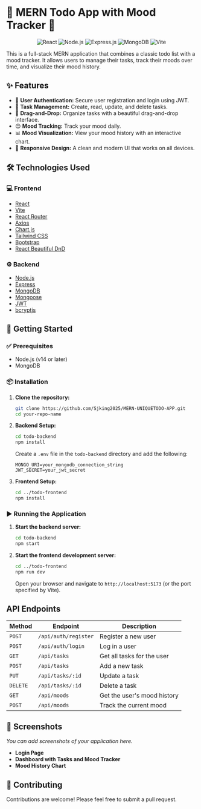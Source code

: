 # 🚀 MERN Todo App with Mood Tracker 🚀

<p align="center">
  <img src="https://img.shields.io/badge/React-20232A?style=for-the-badge&logo=react&logoColor=61DAFB" alt="React"/>
  <img src="https://img.shields.io/badge/Node.js-339933?style=for-the-badge&logo=nodedotjs&logoColor=white" alt="Node.js"/>
  <img src="https://img.shields.io/badge/Express.js-000000?style=for-the-badge&logo=express&logoColor=white" alt="Express.js"/>
  <img src="https://img.shields.io/badge/MongoDB-47A248?style=for-the-badge&logo=mongodb&logoColor=white" alt="MongoDB"/>
  <img src="https://img.shields.io/badge/Vite-646CFF?style=for-the-badge&logo=vite&logoColor=white" alt="Vite"/>
</p>


This is a full-stack MERN application that combines a classic todo list with a mood tracker. It allows users to manage their tasks, track their moods over time, and visualize their mood history.

## ✨ Features

*   🔐 **User Authentication:** Secure user registration and login using JWT.
*   📝 **Task Management:** Create, read, update, and delete tasks.
*   👋 **Drag-and-Drop:** Organize tasks with a beautiful drag-and-drop interface.
*   😊 **Mood Tracking:** Track your mood daily.
*   📊 **Mood Visualization:** View your mood history with an interactive chart.
*   📱 **Responsive Design:** A clean and modern UI that works on all devices.

## 🛠️ Technologies Used

### 💻 Frontend

*   [React](https://reactjs.org/)
*   [Vite](https://vitejs.dev/)
*   [React Router](https://reactrouter.com/)
*   [Axios](https://axios-http.com/)
*   [Chart.js](https://www.chartjs.org/)
*   [Tailwind CSS](https://tailwindcss.com/)
*   [Bootstrap](https://getbootstrap.com/)
*   [React Beautiful DnD](https://github.com/atlassian/react-beautiful-dnd)

### ⚙️ Backend

*   [Node.js](https://nodejs.org/)
*   [Express](https://expressjs.com/)
*   [MongoDB](https://www.mongodb.com/)
*   [Mongoose](https://mongoosejs.com/)
*   [JWT](https://jwt.io/)
*   [bcryptjs](https://www.npmjs.com/package/bcryptjs)

## 🚀 Getting Started

### ✅ Prerequisites

*   Node.js (v14 or later)
*   MongoDB

### 📦 Installation

1.  **Clone the repository:**

    ```bash
    git clone https://github.com/Sjking2025/MERN-UNIQUETODO-APP.git
    cd your-repo-name
    ```

2.  **Backend Setup:**

    ```bash
    cd todo-backend
    npm install
    ```

    Create a `.env` file in the `todo-backend` directory and add the following:

    ```
    MONGO_URI=your_mongodb_connection_string
    JWT_SECRET=your_jwt_secret
    ```

3.  **Frontend Setup:**

    ```bash
    cd ../todo-frontend
    npm install
    ```

### ▶️ Running the Application

1.  **Start the backend server:**

    ```bash
    cd todo-backend
    npm start
    ```

2.  **Start the frontend development server:**

    ```bash
    cd ../todo-frontend
    npm run dev
    ```

    Open your browser and navigate to `http://localhost:5173` (or the port specified by Vite).

## API Endpoints

| Method | Endpoint             | Description                |
| ------ | -------------------- | -------------------------- |
| `POST` | `/api/auth/register` | Register a new user        |
| `POST` | `/api/auth/login`    | Log in a user              |
| `GET`  | `/api/tasks`         | Get all tasks for the user |
| `POST` | `/api/tasks`         | Add a new task             |
| `PUT`  | `/api/tasks/:id`     | Update a task              |
| `DELETE`| `/api/tasks/:id`     | Delete a task              |
| `GET`  | `/api/moods`         | Get the user's mood history |
| `POST` | `/api/moods`         | Track the current mood     |

## 📸 Screenshots

*You can add screenshots of your application here.*

*   **Login Page**
*   **Dashboard with Tasks and Mood Tracker**
*   **Mood History Chart**

## 🙌 Contributing

Contributions are welcome! Please feel free to submit a pull request.

